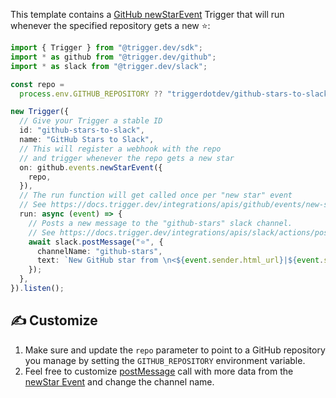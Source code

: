 This template contains a [GitHub newStarEvent](https://docs.trigger.dev/integrations/apis/github/events/new-star) Trigger that will run whenever the specified repository gets a new ⭐️:

```ts
import { Trigger } from "@trigger.dev/sdk";
import * as github from "@trigger.dev/github";
import * as slack from "@trigger.dev/slack";

const repo =
  process.env.GITHUB_REPOSITORY ?? "triggerdotdev/github-stars-to-slack";

new Trigger({
  // Give your Trigger a stable ID
  id: "github-stars-to-slack",
  name: "GitHub Stars to Slack",
  // This will register a webhook with the repo
  // and trigger whenever the repo gets a new star
  on: github.events.newStarEvent({
    repo,
  }),
  // The run function will get called once per "new star" event
  // See https://docs.trigger.dev/integrations/apis/github/events/new-star
  run: async (event) => {
    // Posts a new message to the "github-stars" slack channel.
    // See https://docs.trigger.dev/integrations/apis/slack/actions/post-message
    await slack.postMessage("⭐️", {
      channelName: "github-stars",
      text: `New GitHub star from \n<${event.sender.html_url}|${event.sender.login}>. You now have ${event.repository.stargazers_count} stars!`,
    });
  },
}).listen();
```

## ✍️ Customize

1. Make sure and update the `repo` parameter to point to a GitHub repository you manage by setting the `GITHUB_REPOSITORY` environment variable.
2. Feel free to customize [postMessage](https://docs.trigger.dev/integrations/apis/slack/actions/post-message) call with more data from the [newStar Event](https://docs.trigger.dev/integrations/apis/github/events/new-star#event) and change the channel name.

